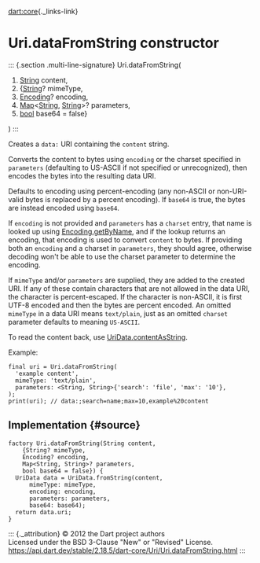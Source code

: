 [dart:core](../../dart-core/dart-core-library){._links-link}

Uri.dataFromString constructor
==============================

::: {.section .multi-line-signature}
Uri.dataFromString(

1.  [String](../string-class) content,
2.  {[String](../string-class)? mimeType,
3.  [Encoding](../../dart-convert/encoding-class)? encoding,
4.  [Map](../map-class)\<[String](../string-class),
    [String](../string-class)\>? parameters,
5.  [bool](../bool-class) base64 = false}

)
:::

Creates a `data:` URI containing the `content` string.

Converts the content to bytes using `encoding` or the charset specified
in `parameters` (defaulting to US-ASCII if not specified or
unrecognized), then encodes the bytes into the resulting data URI.

Defaults to encoding using percent-encoding (any non-ASCII or
non-URI-valid bytes is replaced by a percent encoding). If `base64` is
true, the bytes are instead encoded using `base64`.

If `encoding` is not provided and `parameters` has a `charset` entry,
that name is looked up using
[Encoding.getByName](../../dart-convert/encoding/getbyname), and if the
lookup returns an encoding, that encoding is used to convert `content`
to bytes. If providing both an `encoding` and a charset in `parameters`,
they should agree, otherwise decoding won\'t be able to use the charset
parameter to determine the encoding.

If `mimeType` and/or `parameters` are supplied, they are added to the
created URI. If any of these contain characters that are not allowed in
the data URI, the character is percent-escaped. If the character is
non-ASCII, it is first UTF-8 encoded and then the bytes are percent
encoded. An omitted `mimeType` in a data URI means `text/plain`, just as
an omitted `charset` parameter defaults to meaning `US-ASCII`.

To read the content back, use
[UriData.contentAsString](../uridata/contentasstring).

Example:

``` {.language-dart data-language="dart"}
final uri = Uri.dataFromString(
  'example content',
  mimeType: 'text/plain',
  parameters: <String, String>{'search': 'file', 'max': '10'},
);
print(uri); // data:;search=name;max=10,example%20content
```

Implementation {#source}
--------------

``` {.language-dart data-language="dart"}
factory Uri.dataFromString(String content,
    {String? mimeType,
    Encoding? encoding,
    Map<String, String>? parameters,
    bool base64 = false}) {
  UriData data = UriData.fromString(content,
      mimeType: mimeType,
      encoding: encoding,
      parameters: parameters,
      base64: base64);
  return data.uri;
}
```

::: {._attribution}
© 2012 the Dart project authors\
Licensed under the BSD 3-Clause \"New\" or \"Revised\" License.\
<https://api.dart.dev/stable/2.18.5/dart-core/Uri/Uri.dataFromString.html>
:::
